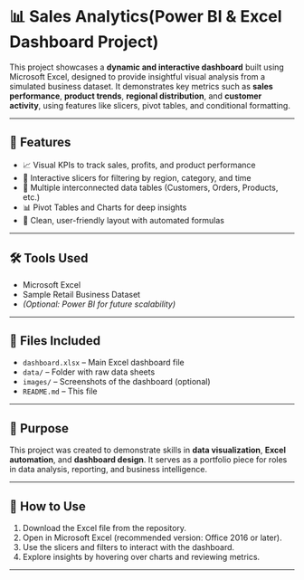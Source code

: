 # 📊 Sales Analytics(Power BI & Excel Dashboard Project)

This project showcases a **dynamic and interactive dashboard** built using Microsoft Excel, designed to provide insightful visual analysis from a simulated business dataset. It demonstrates key metrics such as **sales performance**, **product trends**, **regional distribution**, and **customer activity**, using features like slicers, pivot tables, and conditional formatting.

---

## 🚀 Features

- 📈 Visual KPIs to track sales, profits, and product performance  
- 🔄 Interactive slicers for filtering by region, category, and time  
- 🧩 Multiple interconnected data tables (Customers, Orders, Products, etc.)  
- 📊 Pivot Tables and Charts for deep insights  
- 🧼 Clean, user-friendly layout with automated formulas  

---

## 🛠 Tools Used

- Microsoft Excel  
- Sample Retail Business Dataset  
- *(Optional: Power BI for future scalability)*

---

## 📁 Files Included

- `dashboard.xlsx` – Main Excel dashboard file  
- `data/` – Folder with raw data sheets  
- `images/` – Screenshots of the dashboard (optional)  
- `README.md` – This file  

---

## 🎯 Purpose

This project was created to demonstrate skills in **data visualization**, **Excel automation**, and **dashboard design**. It serves as a portfolio piece for roles in data analysis, reporting, and business intelligence.

---

## 📌 How to Use

1. Download the Excel file from the repository.  
2. Open in Microsoft Excel (recommended version: Office 2016 or later).  
3. Use the slicers and filters to interact with the dashboard.  
4. Explore insights by hovering over charts and reviewing metrics.

---

